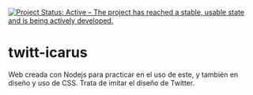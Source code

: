 <a href="https://www.repostatus.org/#active"><img src="https://www.repostatus.org/badges/latest/active.svg" alt="Project Status: Active – The project has reached a stable, usable state and is being actively developed." /></a>
# twitt-icarus
Web creada con Nodejs para practicar en el uso de este, y también en diseño y uso de CSS. Trata de imitar el diseño de Twitter.
